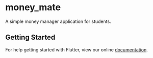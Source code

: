 # money_mate

A simple money manager application for students.

## Getting Started

For help getting started with Flutter, view our online
[documentation](https://flutter.io/).
